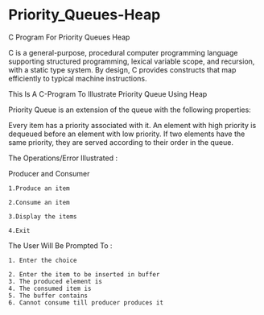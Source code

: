 # Priority_Queues-Heap
C Program For Priority Queues Heap

C is a general-purpose, procedural computer programming language supporting structured programming, lexical variable scope, and recursion, with a static type system. By design, C provides constructs that map efficiently to typical machine instructions.

This Is A C-Program To Illustrate Priority Queue Using Heap

Priority Queue is an extension of the queue with the following properties:  

Every item has a priority associated with it.
An element with high priority is dequeued before an element with low priority.
If two elements have the same priority, they are served according to their order in the queue.

The Operations/Error Illustrated :

Producer and Consumer

    1.Produce an item

    2.Consume an item

    3.Display the items

    4.Exit

The User Will Be Prompted To :

    1. Enter the choice

    2. Enter the item to be inserted in buffer
    3. The produced element is
    4. The consumed item is
    5. The buffer contains
    6. Cannot consume till producer produces it
